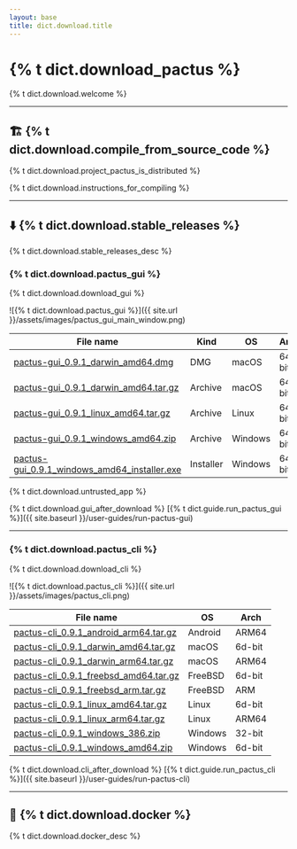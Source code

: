 ```yaml
---
layout: base
title: dict.download.title
---
```


# {% t dict.download_pactus %}

{% t dict.download.welcome %}

---

## 🏗️ {% t dict.download.compile_from_source_code %}

{% t dict.download.project_pactus_is_distributed %}

{% t dict.download.instructions_for_compiling %}

---

## ⬇️ {% t dict.download.stable_releases %}

{% t dict.download.stable_releases_desc %}

### {% t dict.download.pactus_gui %}

{% t dict.download.download_gui %}

![{% t dict.download.pactus_gui %}]({{ site.url }}/assets/images/pactus_gui_main_window.png)

| **File name**                                                                                                                                                  | **Kind**  | **OS**  | **Arch** |
| -------------------------------------------------------------------------------------------------------------------------------------------------------------- | --------- | ------- | -------- |
| [pactus-gui_0.9.1_darwin_amd64.dmg](https://github.com/pactus-project/pactus/releases/download/v0.9.1/pactus-gui_0.9.1_darwin_amd64.dmg)                       | DMG       | macOS   | 64-bit   |
| [pactus-gui_0.9.1_darwin_amd64.tar.gz](https://github.com/pactus-project/pactus/releases/download/v0.9.1/pactus-gui_0.9.1_darwin_amd64.tar.gz)                 | Archive   | macOS   | 64-bit   |
| [pactus-gui_0.9.1_linux_amd64.tar.gz](https://github.com/pactus-project/pactus/releases/download/v0.9.1/pactus-gui_0.9.1_linux_amd64.tar.gz)                   | Archive   | Linux   | 64-bit   |
| [pactus-gui_0.9.1_windows_amd64.zip](https://github.com/pactus-project/pactus/releases/download/v0.9.1/pactus-gui_0.9.1_windows_amd64.zip)                     | Archive   | Windows | 64-bit   |
| [pactus-gui_0.9.1_windows_amd64_installer.exe](https://github.com/pactus-project/pactus/releases/download/v0.9.1/pactus-gui_0.9.1_windows_amd64_installer.exe) | Installer | Windows | 64-bit   |

<div class="alert alert-warning">
  {% t dict.download.untrusted_app %}
</div>

{% t dict.download.gui_after_download %} [{% t dict.guide.run_pactus_gui %}]({{ site.baseurl }}/user-guides/run-pactus-gui)

---

### {% t dict.download.pactus_cli %}

{% t dict.download.download_cli %}

![{% t dict.download.pactus_cli %}]({{ site.url }}/assets/images/pactus_cli.png)

| **File name**                                                                                                                                    | **OS**  | **Arch** |
| ------------------------------------------------------------------------------------------------------------------------------------------------ | ------- | -------- |
| [pactus-cli_0.9.1_android_arm64.tar.gz](https://github.com/pactus-project/pactus/releases/download/v0.9.1/pactus-cli_0.9.1_android_arm64.tar.gz) | Android | ARM64    |
| [pactus-cli_0.9.1_darwin_amd64.tar.gz](https://github.com/pactus-project/pactus/releases/download/v0.9.1/pactus-cli_0.9.1_darwin_amd64.tar.gz)   | macOS   | 6d-bit   |
| [pactus-cli_0.9.1_darwin_arm64.tar.gz](https://github.com/pactus-project/pactus/releases/download/v0.9.1/pactus-cli_0.9.1_darwin_arm64.tar.gz)   | macOS   | ARM64    |
| [pactus-cli_0.9.1_freebsd_amd64.tar.gz](https://github.com/pactus-project/pactus/releases/download/v0.9.1/pactus-cli_0.9.1_freebsd_amd64.tar.gz) | FreeBSD | 6d-bit   |
| [pactus-cli_0.9.1_freebsd_arm.tar.gz](https://github.com/pactus-project/pactus/releases/download/v0.9.1/pactus-cli_0.9.1_freebsd_arm.tar.gz)     | FreeBSD | ARM      |
| [pactus-cli_0.9.1_linux_amd64.tar.gz](https://github.com/pactus-project/pactus/releases/download/v0.9.1/pactus-cli_0.9.1_linux_amd64.tar.gz)     | Linux   | 6d-bit   |
| [pactus-cli_0.9.1_linux_arm64.tar.gz](https://github.com/pactus-project/pactus/releases/download/v0.9.1/pactus-cli_0.9.1_linux_arm64.tar.gz)     | Linux   | ARM64    |
| [pactus-cli_0.9.1_windows_386.zip](https://github.com/pactus-project/pactus/releases/download/v0.9.1/pactus-cli_0.9.1_windows_386.zip)           | Windows | 32-bit   |
| [pactus-cli_0.9.1_windows_amd64.zip](https://github.com/pactus-project/pactus/releases/download/v0.9.1/pactus-cli_0.9.1_windows_amd64.zip)       | Windows | 6d-bit   |

{% t dict.download.cli_after_download %} [{% t dict.guide.run_pactus_cli %}]({{ site.baseurl }}/user-guides/run-pactus-cli)

---

## 🐳 {% t dict.download.docker %}

{% t dict.download.docker_desc %}
